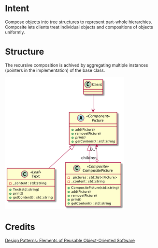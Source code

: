 # Intent
Compose objects into tree structures to represent part-whole hierarchies. Composite lets clients treat individual objects and compositions of objects uniformly.

# Structure
The recursive composition is achived by aggregating multiple instances (pointers in the implementation) of the base class.

![Composite](./doc/composite.png "Composite")

# Credits
[Design Patterns: Elements of Reusable Object-Oriented Software](http://www.amazon.com/Design-Patterns-Elements-Reusable-Object-Oriented/dp/0201633612)
